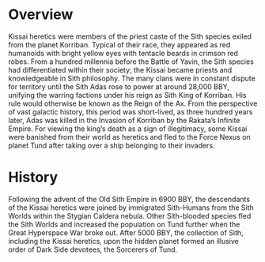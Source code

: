 # Overview

Kissai heretics were members of the priest caste of the Sith species exiled from the planet Korriban.
Typical of their race, they appeared as red humanoids with bright yellow eyes with tentacle beards in crimson red robes.
From a hundred millennia before the Battle of Yavin, the Sith species had differentiated within their society; the Kissai became priests and knowledgeable in Sith philosophy.
The many clans were in constant dispute for territory until the Sith Adas rose to power at around 28,000 BBY, unifying the warring factions under his reign as Sith King of Korriban.
His rule would otherwise be known as the Reign of the Ax.
From the perspective of vast galactic history, this period was short-lived, as three hundred years later, Adas was killed in the Invasion of Korriban by the Rakata’s Infinite Empire.
For viewing the king’s death as a sign of illegitimacy, some Kissai were banished from their world as heretics and fled to the Force Nexus on planet Tund after taking over a ship belonging to their invaders.

# History

Following the advent of the Old Sith Empire in 6900 BBY, the descendants of the Kissai heretics were joined by immigrated Sith-Humans from the Sith Worlds within the Stygian Caldera nebula.
Other Sith-blooded species fled the Sith Worlds and increased the population on Tund further when the Great Hyperspace War broke out.
After 5000 BBY, the collection of Sith, including the Kissai heretics, upon the hidden planet formed an illusive order of Dark Side devotees, the Sorcerers of Tund.
